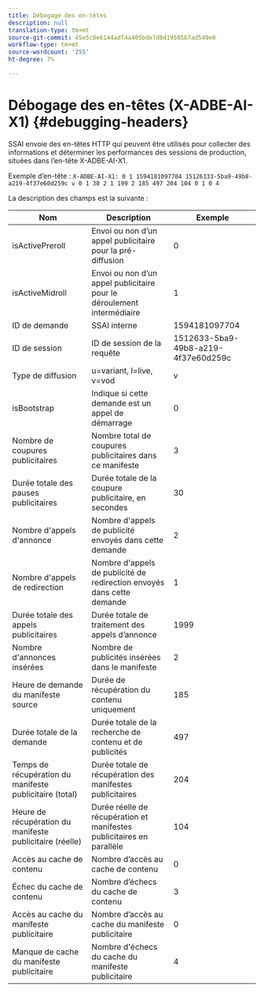 ```yaml
---
title: Débogage des en-têtes
description: null
translation-type: tm+mt
source-git-commit: 45e5c8e6144adf4a405bde7d8d19505b7ad549e0
workflow-type: tm+mt
source-wordcount: '255'
ht-degree: 7%

---
```



# Débogage des en-têtes (X-ADBE-AI-X1) {#debugging-headers}

SSAI envoie des en-têtes HTTP qui peuvent être utilisés pour collecter des informations et déterminer les performances des sessions de production, situées dans l’en-tête X-ADBE-AI-X1.

Exemple d’en-tête :
`X-ADBE-AI-X1: 0 1 1594181097704 15126333-5ba9-49b8-a219-4f37e60d259c v 0 1 30 2 1 199 2 185 497 204 104 0 1 0 4`

La description des champs est la suivante :

| Nom | Description | Exemple |
|--- |--- |--- |
| isActivePreroll | Envoi ou non d’un appel publicitaire pour la pré-diffusion | 0 |
| isActiveMidroll | Envoi ou non d’un appel publicitaire pour le déroulement intermédiaire | 1 |
| ID de demande | SSAI interne | 1594181097704 |
| ID de session | ID de session de la requête | 1512633-5ba9-49b8-a219-4f37e60d259c |
| Type de diffusion | u=variant, l=live, v=vod | v |
| isBootstrap | Indique si cette demande est un appel de démarrage | 0 |
| Nombre de coupures publicitaires | Nombre total de coupures publicitaires dans ce manifeste | 3 |
| Durée totale des pauses publicitaires | Durée totale de la coupure publicitaire, en secondes | 30 |
| Nombre d&#39;appels d&#39;annonce | Nombre d&#39;appels de publicité envoyés dans cette demande | 2 |
| Nombre d&#39;appels de redirection | Nombre d&#39;appels de publicité de redirection envoyés dans cette demande | 1 |
| Durée totale des appels publicitaires | Durée totale de traitement des appels d’annonce | 1999 |
| Nombre d&#39;annonces insérées | Nombre de publicités insérées dans le manifeste | 2 |
| Heure de demande du manifeste source | Durée de récupération du contenu uniquement | 185 |
| Durée totale de la demande | Durée totale de la recherche de contenu et de publicités | 497 |
| Temps de récupération du manifeste publicitaire (total) | Durée totale de récupération des manifestes publicitaires | 204 |
| Heure de récupération du manifeste publicitaire (réelle) | Durée réelle de récupération et manifestes publicitaires en parallèle | 104 |
| Accès au cache de contenu | Nombre d’accès au cache de contenu | 0 |
| Échec du cache de contenu | Nombre d’échecs du cache de contenu | 3 |
| Accès au cache du manifeste publicitaire | Nombre d’accès au cache du manifeste publicitaire | 0 |
| Manque de cache du manifeste publicitaire | Nombre d&#39;échecs du cache du manifeste publicitaire | 4 |